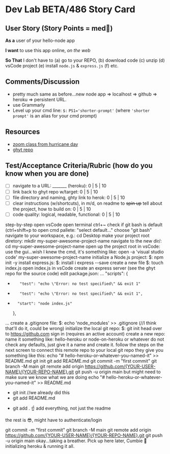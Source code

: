# Dev Lab BETA/486 Story Card 

## User Story (Story Points = med👕) 

**As a** user of your hello-node app

**I want** to use this app online, _on the web_

**So That** I don't have to (a) go to your REPO, (b) download code (c) unzip (d) vsCode project (e) install `node.js` & `express.js` (f) etc. 

## Comments/Discussion
- pretty much same as before...new node app => localhost => github => heroku => persistent URL. 
- use Grammarly 
- Level up your cmd line: `$:` `PS1='shorter-prompt'` (where `'shorter prompt'` is an alias for your cmd prompt)

## Resources
- [zoom class from hurricane day](https://una.zoom.us/rec/share/hdLvEpmjxIi5Ffv4VOp7pMumW8c473fVKLWxyJW_mGz4X83P8M7Gf00kM3cOXCQ.RtMy181jXMG1RScW?startTime=1630431327000) 
- [ghyt repo](https://github.com/barrycumbie/hello-heroku)

## Test/Acceptance Criteria/Rubric (how do you know when you are done) 

- [ ] navigate to a URL: _______ (heroku): 0 | 5 | 10
- [ ] link back to ghyt repo w/target: 0 | 5 | 10
- [ ] file directory and naming, ghty link to herok: 0 | 5 | 10 
- [ ] clear instructions (w/shortcuts), in m/d, on readme to <del>spin up</del> tell about the project, how to build on: 0 | 5 | 10 
- [ ] code quality: logical, readable, functional: 0 | 5 | 10  

step-by-step
 open vsCode
 open terminal ctrl+~
 check if git bash is default (ctrl+shift+p to open cmd pallete: "select default..." choose "git bash"
 navigate to your workspace, e.g.: cd Desktop
 make your project root diretory: mkdir my-super-awesome-project-name
 navigate to the new dir/: cd my-super-awesome-project-name
 open up the project root in vsCode: use the gui...wish I knew the cmd,
it's something like: open -a 'visual studio code' my-super-awesome-project-name
 initialize a Node.js project: $: npm init -y
 install express.js: $: install i express --save
 create a new file $: touch index.js
 open index.js in vsCode
 create an express server (see the ghyt repo for the source code)
 edit package.json:
...
"scripts": {
-        "test": "echo \"Error: no test specified\" && exit 1"
+        "test": "echo \"Error: no test specified\" && exit 1",
+       "start": "node index.js"
    },

...
 create a .gitignore file: $: echo 'node_modules' >> .gitignore (//I think that'll do it, could be wrong)
 initialize the local git repo: $: git init
 head over to https://github.com
 sign in (requires an active account)
 create a new repo: name it something like: hello-heroku or node-on-heroku or whatever
 do not check any defaults, just give it a name and create it.
 follow the steps on the next screen to connect this remote repo to your local git repo
 they give you something like this:
echo "# hello-heroku-or-whatever-you-named-it" >> README.md
git init
git add README.md
git commit -m "first commit"
git branch -M main
git remote add origin https://github.com/{YOUR-USER-NAME}/{YOUR-REPO-NAME}.git
git push -u origin main
 but might need to make sure we know what we are doing
echo "# hello-heroku-or-whatever-you-named-it" >> README.md
- git init //we already did this
- git add README.md
+ git add . 
☝️ add everything, not just the readme

the rest is 😎, might have to authenticate/login

git commit -m "first commit"
git branch -M main
git remote add origin https://github.com/{YOUR-USER-NAME}/{YOUR-REPO-NAME}.git
git push -u origin main
okay...taking a breather. Pick up here later, Cumbie 🦖 initializing heroku & running it all.